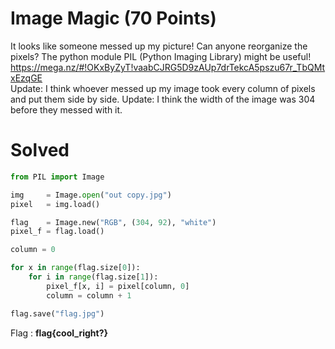 # Image Magic (70 Points)
It looks like someone messed up my picture! Can anyone reorganize the pixels? The python module PIL (Python Imaging Library) might be useful! https://mega.nz/#!OKxByZyT!vaabCJRG5D9zAUp7drTekcA5pszu67r_TbQMtxEzqGE
<br>
Update: I think whoever messed up my image took every column of pixels and put them side by side. Update: I think the width of the image was 304 before they messed with it.
# Solved
```python
from PIL import Image

img 	= Image.open("out copy.jpg")
pixel	= img.load()

flag	= Image.new("RGB", (304, 92), "white")
pixel_f = flag.load()

column = 0

for x in range(flag.size[0]):
	for i in range(flag.size[1]):
		pixel_f[x, i] = pixel[column, 0]
		column = column + 1

flag.save("flag.jpg")
```
Flag : <b>flag{cool_right?}</b>
